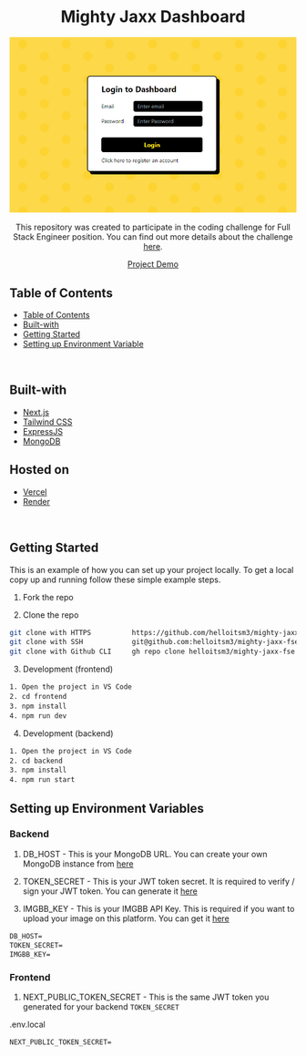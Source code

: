 <div>
  <div align="center">
    <h1 style="font-weight: bold">Mighty Jaxx Dashboard</h1>
    <img src="./resources/1.png" width="800"/>
    <br />
    <p align="center">
    This repository was created to participate in the coding challenge for Full Stack Engineer position. You can find out more details about the challenge <a href="https://github.com/Mighty-Jaxx-International-Pte-Ltd/Coding-Challenge-for-Full-Stack-Engineers">here</a>.  
    </p>
    <a href="https://mighty-jaxx-fse.vercel.app/">Project Demo</a>
    </div>
</div>

## Table of Contents

- [Table of Contents](#table-of-contents)
- [Built-with](#built-with)
- [Getting Started](#getting-started)
- [Setting up Environment Variable](#setting-up-environment-variables)

<br />

## Built-with

- [Next.js](https://nextjs.org/)
- [Tailwind CSS](https://tailwindcss.com/)
- [ExpressJS](https://expressjs.com/)
- [MongoDB](https://www.mongodb.com/atlas/database)

## Hosted on

- [Vercel](https://vercel.com/)
- [Render](https://render.com/)

<br />

<!-- GETTING STARTED -->

## Getting Started

This is an example of how you can set up your project locally. To get a local copy up and running follow these simple example steps.

1. Fork the repo

2. Clone the repo

```sh
git clone with HTTPS          https://github.com/helloitsm3/mighty-jaxx-fse.git
git clone with SSH            git@github.com:helloitsm3/mighty-jaxx-fse.git
git clone with Github CLI     gh repo clone helloitsm3/mighty-jaxx-fse
```

3. Development (frontend)

```sh
1. Open the project in VS Code
2. cd frontend
3. npm install
4. npm run dev
```

4. Development (backend)

```sh
1. Open the project in VS Code
2. cd backend
3. npm install
4. npm run start
```

## Setting up Environment Variables

### Backend

1. DB_HOST - This is your MongoDB URL. You can create your own MongoDB instance from [here](https://www.mongodb.com/atlas/database)

2. TOKEN_SECRET - This is your JWT token secret. It is required to verify / sign your JWT token. You can generate it [here](https://bitwarden.com/password-generator/)

3. IMGBB_KEY - This is your IMGBB API Key. This is required if you want to upload your image on this platform. You can get it [here](https://api.imgbb.com/)

```env
DB_HOST=
TOKEN_SECRET=
IMGBB_KEY=
```

### Frontend

1. NEXT_PUBLIC_TOKEN_SECRET - This is the same JWT token you generated for your backend `TOKEN_SECRET`

.env.local

```env
NEXT_PUBLIC_TOKEN_SECRET=
```
